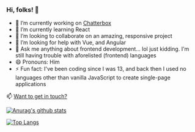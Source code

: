 ### Hi, folks! 👋




- 🔭 I’m currently working on <a href="https://abbaskhurram255.github.io/Chatterbox/" target="_blank">Chatterbox</a>
- 🌱 I’m currently learning React
- 👯 I’m looking to collaborate on an amazing, responsive project
- 🤔 I’m looking for help with Vue, and Angular
- 💬 Ask me anything about frontend development... lol just kidding. I'm still having trouble with aforelisted (frontend) languages
- 😄 Pronouns: Him
- ⚡ Fun fact: I've been coding since I was 13, and back then I used no languages other than vanilla JavaScript to create single-page applications

📫 [Want to get in touch?](https://abbaskhurram255.github.io/Portfolio/#contact)
&nbsp;

[![Anurag's github stats](https://github-readme-stats.vercel.app/api?username=abbaskhurram255&count_private=true&hide=stars,issues&show_icons=true&theme=react)](https://github.com/anuraghazra/github-readme-stats)

[![Top Langs](https://github-readme-stats.vercel.app/api/top-langs/?username=anuraghazra&layout=compact&theme=react)](https://github.com/anuraghazra/github-readme-stats)
